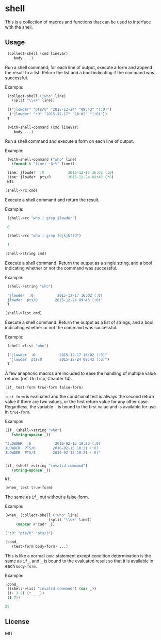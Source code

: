 # shell

This is a collection of macros and functions that can be used to interface with the shell.

## Usage

~~~lisp
 (collect-shell (cmd linevar)
    body ...)
~~~

Run a shell command; for each line of output, execute a form and
append the result to a list. Return the list and a bool indicating if
the command was successful.

Example:

~~~lisp
 (collect-shell ("who" line)
   (split "\\s+" line))
 
 (("jlowder" "pts/0" "2015-12-24" "09:43" "(:0)")
  ("jlowder" ":0" "2015-12-17" "16:02" "(:0)"))
 T
~~~


~~~lisp
 (with-shell-command (cmd linevar)
    body ...)
~~~

Run a shell command and execute a form on each line of output.

Example:

~~~lisp
 (with-shell-command ("who" line)
   (format t "line: ~A~%" line))

 line: jlowder  :0           2015-12-17 16:02 (:0)
 line: jlowder  pts/0        2015-12-24 09:43 (:0)
 NIL
~~~  


~~~lisp
(shell->rc cmd)
~~~

Execute a shell command and return the result.

Example:

~~~lisp
 (shell->rc "who | grep jlowder")
 
 0

 (shell->rc "who | grep fdjkjkfld")
 
 1
~~~


~~~lisp
(shell->string cmd)
~~~

Execute a shell command. Return the output as a single string, and a bool
indicating whether or not the command was successful.

Example:

~~~lisp
 (shell->string "who")
 
 "jlowder  :0           2015-12-17 16:02 (:0)
 jlowder  pts/0        2015-12-24 09:43 (:0)"
 T
~~~


~~~lisp
(shell->list cmd)
~~~

Execute a shell command. Return the output as a list of strings,
and a bool indicating whether or not the command was successful.

Example:

~~~lisp
 (shell->list "who")
 
 ("jlowder  :0           2015-12-17 16:02 (:0)"
  "jlowder  pts/0        2015-12-24 09:43 (:0)")
 T
~~~


A few anaphoric macros are included to ease the handling of multiple
value returns (ref. On Lisp, Chapter 14). 

~~~lisp
(if_ test-form true-form false-form)
~~~

`test-form` is evaluated and the conditional test is always the second
return value if there are two values, or the first return value for
any other case.  Regardless, the variable `_` is bound to the first
value and is available for use in `true-form`.

Example:

~~~lisp
(if_ (shell->string "who")
   (string-upcase _))

"JLOWDER  :0           2016-02-15 10:20 (:0)
JLOWDER  PTS/0        2016-02-15 10:21 (:0)
JLOWDER  PTS/3        2016-02-15 10:21 (:0)"


(if_ (shell->string "invalid command")
   (string-upcase _))

NIL
~~~


~~~lisp
(when_ test true-form)
~~~

The same as `if_` but without a false-form.

Example:

~~~lisp
(when_ (collect-shell ("who" line)
                    (split "\\s+" line))
     (mapcar #'cadr _))

(":0" "pts/0" "pts/3")
~~~


~~~lisp
(cond_ 
   (test-form body-form) ...)
~~~

This is like a normal `cond` statement except condition determination
is the same as `if_`, and `_` is bound to the evaluated result so that
it is available in each `body-form`.

Example:

~~~lisp
(cond_
 ((shell->list "invalid command") (car _))
 ((+ 3 2) (* _ _))
 (t 7))

25
~~~


## License

MIT
